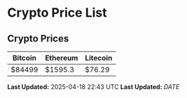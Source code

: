 # Crypto Price List

## Crypto Prices
| Bitcoin | Ethereum | Litecoin |
| ------- | -------- | -------- |
| $84499 | $1595.3 | $76.29 |
**Last Updated:** 2025-04-18 22:43 UTC
**Last Updated:** $DATE$
